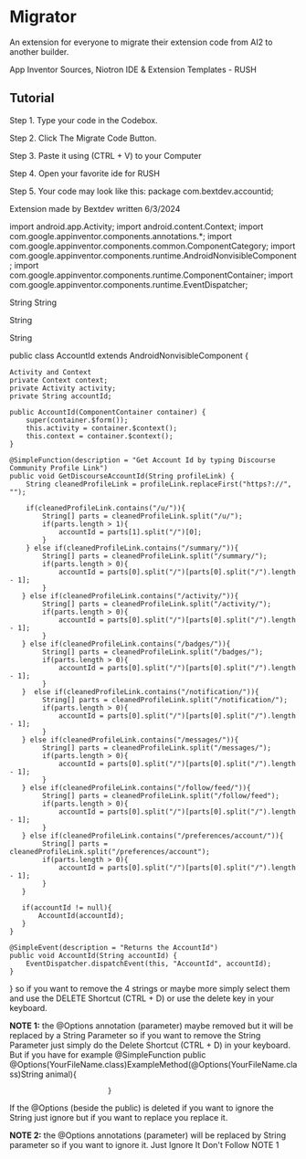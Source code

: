 # Migrator

An extension for everyone to migrate their extension code from AI2 to another builder.

App Inventor Sources, Niotron IDE & Extension Templates - RUSH

## Tutorial

Step 1. Type your code in the Codebox.

Step 2. Click The Migrate Code Button.

Step 3. Paste it using (CTRL + V) to your Computer

Step 4. Open your favorite ide for RUSH

Step 5. Your code may look like this: package com.bextdev.accountid;

Extension made by Bextdev
written 6/3/2024

import android.app.Activity;
import android.content.Context;
import com.google.appinventor.components.annotations.*;
import com.google.appinventor.components.common.ComponentCategory;
import com.google.appinventor.components.runtime.AndroidNonvisibleComponent;
import com.google.appinventor.components.runtime.ComponentContainer;
import com.google.appinventor.components.runtime.EventDispatcher;

String
String

String

String

public class AccountId extends AndroidNonvisibleComponent {

    Activity and Context
    private Context context;
    private Activity activity;
    private String accountId; 

    public AccountId(ComponentContainer container) {
        super(container.$form());
        this.activity = container.$context();
        this.context = container.$context();
    }

    @SimpleFunction(description = "Get Account Id by typing Discourse Community Profile Link")
    public void GetDiscourseAccountId(String profileLink) {
        String cleanedProfileLink = profileLink.replaceFirst("https?://", "");

        if(cleanedProfileLink.contains("/u/")){
            String[] parts = cleanedProfileLink.split("/u/");
            if(parts.length > 1){
                accountId = parts[1].split("/")[0];
            } 
        } else if(cleanedProfileLink.contains("/summary/")){
            String[] parts = cleanedProfileLink.split("/summary/");
            if(parts.length > 0){
                accountId = parts[0].split("/")[parts[0].split("/").length - 1];
            }
       } else if(cleanedProfileLink.contains("/activity/")){
            String[] parts = cleanedProfileLink.split("/activity/");
            if(parts.length > 0){
                accountId = parts[0].split("/")[parts[0].split("/").length - 1];
            }
       } else if(cleanedProfileLink.contains("/badges/")){
            String[] parts = cleanedProfileLink.split("/badges/");
            if(parts.length > 0){
                accountId = parts[0].split("/")[parts[0].split("/").length - 1];
            }
       }  else if(cleanedProfileLink.contains("/notification/")){
            String[] parts = cleanedProfileLink.split("/notification/");
            if(parts.length > 0){
                accountId = parts[0].split("/")[parts[0].split("/").length - 1];
            }
       } else if(cleanedProfileLink.contains("/messages/")){
            String[] parts = cleanedProfileLink.split("/messages/");
            if(parts.length > 0){
                accountId = parts[0].split("/")[parts[0].split("/").length - 1];
            }
       } else if(cleanedProfileLink.contains("/follow/feed/")){
            String[] parts = cleanedProfileLink.split("/follow/feed");
            if(parts.length > 0){
                accountId = parts[0].split("/")[parts[0].split("/").length - 1];
            }
       } else if(cleanedProfileLink.contains("/preferences/account/")){
            String[] parts = cleanedProfileLink.split("/preferences/account");
            if(parts.length > 0){
                accountId = parts[0].split("/")[parts[0].split("/").length - 1];
            }
       }

       if(accountId != null){
           AccountId(accountId);
       }
    }

    @SimpleEvent(description = "Returns the AccountId")
    public void AccountId(String accountId) {
        EventDispatcher.dispatchEvent(this, "AccountId", accountId);
    }
} so if you want to remove the 4 strings or maybe more simply select them and use the DELETE Shortcut (CTRL + D) or use the delete key in your keyboard.

**NOTE 1:** the @Options annotation (parameter) maybe removed but it will be replaced by a String Parameter so if you want to remove the String Parameter just simply do the Delete Shortcut (CTRL + D) in your keyboard. 
But if you have for example @SimpleFunction
                            public @Options(YourFileName.class)ExampleMethod(@Options(YourFileName.class)String animal){

                            }
If the @Options (beside the public) is deleted if you want to ignore the String just ignore but if you want to replace you replace it. 

**NOTE 2:** the @Options annotations (parameter) will be replaced by String parameter so if you want to ignore it. Just Ignore It Don't Follow NOTE 1
